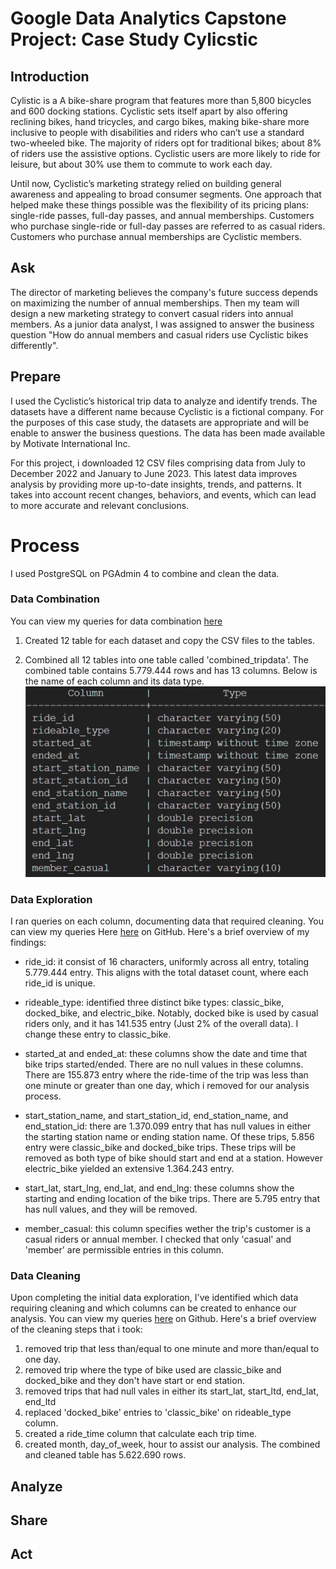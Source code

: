 # Google Data Analytics Capstone Project: Case Study Cylicstic

## Introduction
Cylistic is a A bike-share program that features more than 5,800 bicycles and 600 docking stations. Cyclistic sets itself
apart by also offering reclining bikes, hand tricycles, and cargo bikes, making bike-share more inclusive to people with
disabilities and riders who can’t use a standard two-wheeled bike. The majority of riders opt for traditional bikes; about
8% of riders use the assistive options. Cyclistic users are more likely to ride for leisure, but about 30% use them to
commute to work each day.

Until now, Cyclistic’s marketing strategy relied on building general awareness and appealing to broad consumer segments.
One approach that helped make these things possible was the flexibility of its pricing plans: single-ride passes, full-day passes,
and annual memberships. Customers who purchase single-ride or full-day passes are referred to as casual riders. Customers
who purchase annual memberships are Cyclistic members.

## Ask
The director of marketing believes the company's future success depends on maximizing the number of annual memberships. Then my team will design a new marketing strategy to convert casual riders into annual members. As a junior data analyst, I was assigned to answer the business question "How do annual members and casual riders use Cyclistic bikes differently". 

## Prepare
I used the Cyclistic’s historical trip data to analyze and identify trends. The datasets have a different name because Cyclistic is a fictional company. For the purposes of this case study, the datasets are appropriate and will be enable to answer the business questions. The data has been made available by Motivate International Inc.

For this project, i downloaded 12 CSV files comprising data from July to December 2022 and January to June 2023. This latest data improves analysis by providing more up-to-date insights, trends, and patterns. It takes into account recent changes, behaviors, and events, which can lead to more accurate and relevant conclusions.

# Process
I used PostgreSQL on PGAdmin 4 to combine and clean the data.

### Data Combination
You can view my queries for data combination [here](combine_datasets.sql)
1. Created 12 table for each dataset and copy the CSV files to the tables.

2. Combined all 12 tables into one table called 'combined_tripdata'. The combined table contains 5.779.444 rows and has 13 columns. Below is the name of each column and its data type.
![Image](img\datatype.png)

### Data Exploration

I ran queries on each column, documenting data that required cleaning. You can view my queries Here [here](data_exploration.sql) on GitHub. Here's a brief overview of my findings:

* ride_id: it consist of 16 characters, uniformly across all entry, totaling 5.779.444 entry. This aligns with the total dataset count, where each ride_id is unique.

* rideable_type: identified three distinct bike types: classic_bike, docked_bike, and electric_bike. Notably, docked bike is used by casual riders only, and it has 141.535 entry (Just 2% of the overall data). I change these entry to classic_bike.

* started_at and ended_at: these columns show the date and time that bike trips started/ended. There are no null values in these columns. There are 155.873 entry where the ride-time of the trip was less than one minute or greater than one day, which i removed for our analysis process.

* start_station_name, and start_station_id, end_station_name, and end_station_id: there are 1.370.099 entry that has null values in either the starting station name or ending station name. Of these trips, 5.856 entry were classic_bike and docked_bike trips. These trips will be removed as both type of bike should start and end at a station. However electric_bike yielded an extensive 1.364.243 entry.

* start_lat, start_lng, end_lat, and end_lng: these columns show the starting and ending location of the bike trips. There are 5.795 entry that has null values, and they will be removed.

* member_casual: this column specifies wether the trip's customer is a casual riders or annual member. I checked that only 'casual' and 'member' are permissible entries in this column.

### Data Cleaning

Upon completing the initial data exploration, I've identified which data requiring cleaning and which columns can be created to enhance our analysis. You can view my queries [here](data_cleaning.sql) on Github. Here's a brief overview of the cleaning steps that i took:
1. removed trip that less than/equal to one minute and more than/equal to one day.
2. removed trip where the type of bike used are classic_bike and docked_bike and they don't have start or end station.
3. removed trips that had null vales in either its start_lat, start_ltd, end_lat, end_ltd
4. replaced 'docked_bike' entries to 'classic_bike' on rideable_type column.
5. created a ride_time column that calculate each trip time.
6. created month, day_of_week, hour to assist our analysis.
The combined and cleaned table has 5.622.690 rows.


## Analyze

## Share

## Act

